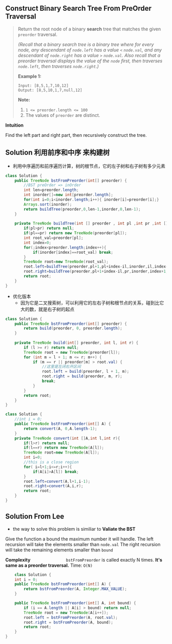 ## Construct Binary Search Tree  From PreOrder Traversal

> Return the root node of a binary **search** tree that matches the given `preorder` traversal.
>
> *(Recall that a binary search tree is a binary tree where for every node, any descendant of `node.left` has a value `<` `node.val`, and any descendant of `node.right` has a value `>` `node.val`. Also recall that a preorder traversal displays the value of the `node` first, then traverses `node.left`, then traverses `node.right`.)*
>
>  
>
> **Example 1:**
>
> ```
> Input: [8,5,1,7,10,12]
> Output: [8,5,10,1,7,null,12]
> ```
>
>  
>
> **Note:** 
>
> 1. `1 <= preorder.length <= 100`
> 2. The values of `preorder` are distinct.

**Intuition**

Find the left part and right part,
		then recursively construct the tree.

## Solution 利用前序和中序 来构建树

* 利用中序遍历和前序遍历计算，树的根节点，它的左子树和右子树有多少元素

```java
class Solution {
    public TreeNode bstFromPreorder(int[] preorder) {
        //BST preOrder => inOrder
        int len=preorder.length;
        int inorder[]=new int[preorder.length];
        for(int i=0;i<inorder.length;i++){ inorder[i]=preorder[i];}
        Arrays.sort(inorder);
        return buildTree(preorder,0,len-1,inorder,0,len-1);
    }
    
    private TreeNode buildTree(int [] preorder , int pl ,int pr ,int [] inorder,int il,int ir){
        if(pl>pr) return null;
        if(pl==pr) return new TreeNode(preorder[pl]);
        int root_val=preorder[pl];
        int index=0;
        for(;index<preorder.length;index++){
            if(inorder[index]==root_val) break;
        }
        TreeNode root=new TreeNode(root_val);
        root.left=buildTree(preorder,pl+1,pl+index-il,inorder,il,index-1);
        root.right=buildTree(preorder,pl+1+index-il,pr,inorder,index+1,ir);
        return root;
    }
}
```

* 优化版本
  * 因为它是二叉搜索树，可以利用它的左右子树和根节点的关系，碰到比它大的数，就是右子树的起点

```java
class Solution {
    public TreeNode bstFromPreorder(int[] preorder) {
        return build(preorder, 0, preorder.length);
    }
    
    private TreeNode build(int[] preorder, int l, int r) {
        if (l >= r) return null;
        TreeNode root = new TreeNode(preorder[l]);
        for (int m = l + 1; m <= r; m++) {
            if (m == r || preorder[m] > root.val) {
                //这里是左闭右开区间
                root.left = build(preorder, l + 1, m);
                root.right = build(preorder, m, r);
                break;
            }
        }
        return root;
    }
}
```

```java
class Solution {
    //int i = 0;
    public TreeNode bstFromPreorder(int[] A) {
        return convert(A, 0,A.length-1);
    }
    private TreeNode convert(int []A,int l,int r){
        if(l>r) return null;
        if(l==r) return new TreeNode(A[l]);
        TreeNode root=new TreeNode(A[l]);
        int i=0;
        //this is a close region
        for( i=l+1;i<=r;i++){
            if(A[i]>A[l]) break; 
        }
        root.left=convert(A,l+1,i-1);
        root.right=convert(A,i,r);
        return root;
    }
}
```



## Solution From  Lee

* the way  to solve this problem is similiar to **Valiate the  BST**

Give the function a bound the maximum number it will handle.
		The left recursion will take the elements smaller than `node.val`
		The right recursion will take the remaining elements smaller than `bound`

**Complexity**
		`				bstFromPreorder` is called exactly N times.
		**It's same as a preorder traversal.**
		Time: `O(N)`

```java
	class Solution {
    int i = 0;
    public TreeNode bstFromPreorder(int[] A) {
        return bstFromPreorder(A, Integer.MAX_VALUE);
    }

    public TreeNode bstFromPreorder(int[] A, int bound) {
        if (i == A.length || A[i] > bound) return null;
        TreeNode root = new TreeNode(A[i++]);
        root.left = bstFromPreorder(A, root.val);
        root.right = bstFromPreorder(A, bound);
        return root;
    }
}
```

